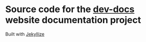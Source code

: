 # Source code for the [dev-docs][] website documentation project

Built with [Jekyllize][]

[dev-docs]: https://redtide.github.io/dev-docs/
[Jekyllize]: https://jekyllize.github.io/
